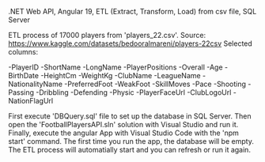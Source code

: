 .NET Web API, Angular 19, ETL (Extract, Transform, Load) from csv file, SQL Server

ETL process of 17000 players from 'players_22.csv'. Source: https://www.kaggle.com/datasets/bedooralmareni/players-22csv
Selected columns:

-PlayerID
-ShortName
-LongName
-PlayerPositions
-Overall
-Age
-BirthDate
-HeightCm
-WeightKg
-ClubName
-LeagueName
-NationalityName
-PreferredFoot
-WeakFoot
-SkillMoves
-Pace
-Shooting
-Passing
-Dribbling
-Defending
-Physic
-PlayerFaceUrl
-ClubLogoUrl
-NationFlagUrl

First execute 'DBQuery.sql' file to set up the database in SQL Server.
Then open the 'FootballPlayersAPI.sln' solution with Visual Studio and run it. 
Finally, execute the angular App with Visual Studio Code with the 'npm start' command.
The first time you run the app, the database will be empty. The ETL process will automatially start and you can refresh or run it again.
